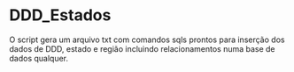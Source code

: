 # DDD_Estados
O script gera um arquivo txt com comandos sqls prontos para inserção dos dados de DDD, estado e região incluindo relacionamentos numa base de dados qualquer.
